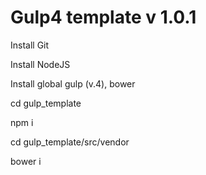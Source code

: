 Gulp4 template v 1.0.1
========

Install Git

Install NodeJS

Install global gulp (v.4), bower

cd gulp_template

npm i

cd gulp_template/src/vendor

bower i
